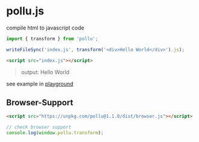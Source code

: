 # pollu.js

compile html to javascript code

```js
import { transform } from 'pollu';

writeFileSync('index.js', transform('<div>Hello World</div>').js);
```

```html
<script src="index.js"></script>
```

> output: Hello World

see example in [playground](https://github.com/kangdongmandoo/pollu/tree/main/playground)

## Browser-Support

```html
<script src="https://unpkg.com/pollu@1.1.0/dist/browser.js"></script>
```

```js
// check browser support
console.log(window.pollu.transform);
```
